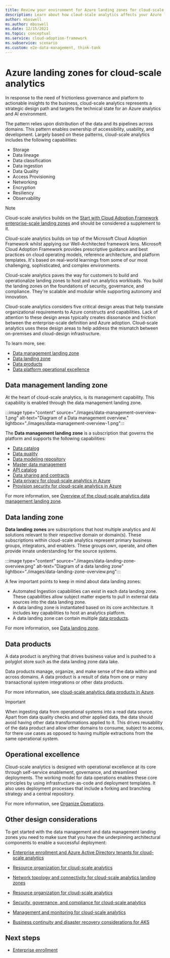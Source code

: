 ```yaml
---
title: Review your environment for Azure landing zones for cloud-scale analytics
description: Learn about how cloud-scale analytics affects your Azure landing zone design.
author: mboswell
ms.author: mboswell
ms.date: 12/15/2021
ms.topic: conceptual
ms.service: cloud-adoption-framework
ms.subservice: scenario
ms.custom: e2e-data-management, think-tank
---
```


# Azure landing zones for cloud-scale analytics

In response to the need of frictionless governance and platform to actionable insights to the business, cloud-scale analytics represents a strategic design path and targets the technical state for an Azure analytics and AI environment.

The pattern relies upon distribution of the data and its pipelines across domains. This pattern enables ownership of accessibility, usability, and development. Largely based on these patterns, cloud-scale analytics includes the following capabilities:

- Storage
- Data lineage
- Data classification
- Data ingestion
- Data Quality
- Access Provisioning
- Networking
- Encryption
- Resiliency
- Observability

> [!NOTE]
> Cloud-scale analytics builds on the [Start with Cloud Adoption Framework enterprise-scale landing zones](../../ready/enterprise-scale/index.md) and should be considered a supplement to it.

Cloud-scale analytics  builds on top of the Microsoft Cloud Adoption Framework whilst applying our Well-Architected framework lens. Microsoft Cloud Adoption Framework provides prescriptive guidance and best practices on cloud operating models, reference architecture, and platform templates. It's based on real-world learnings from some of our most challenging, sophisticated, and complex environments.

Cloud-scale analytics paves the way for customers to build and operationalize landing zones to host and run analytics workloads. You build the landing zones on the foundations of security, governance, and compliance. They're scalable and modular while supporting autonomy and innovation.

Cloud-scale analytics considers five critical design areas that help translate organizational requirements to Azure constructs and capabilities. Lack of attention to these design areas typically creates dissonance and friction between the enterprise-scale definition and Azure adoption. Cloud-scale analytics uses these design areas to help address the mismatch between on-premises and cloud-design infrastructure.

To learn more, see:

- [Data management landing zone](#data-management-landing-zone)
- [Data landing zone](#data-landing-zone)
- [Data products](#data-products)
- [Data platform operational excellence](#operational-excellence)

## Data management landing zone

At the heart of cloud-scale analytics, is its management capability. This capability is enabled through the data management landing zone.

:::image type="content" source="./images/data-management-overview-1.png" alt-text="Diagram of a Data management overview." lightbox="./images/data-management-overview-1.png":::

The **Data management landing zone** is a subscription that governs the platform and supports the following capabilities:

- [Data catalog](architectures/data-management-landing-zone.md#data-catalog)
- [Data quality](architectures/data-management-landing-zone.md#data-quality-management)
- [Data modeling repository](architectures/data-management-landing-zone.md#data-modeling-repository)
- [Master data management](architectures/data-management-landing-zone.md#master-data-management)
- [API catalog](architectures/data-management-landing-zone.md#api-catalog)
- [Data sharing and contracts](../cloud-scale-analytics/govern-data-quality.md)
- [Data privacy for cloud-scale analytics in Azure](secure-data-privacy.md)
- [Provision security for cloud-scale analytics in Azure](security-provisioning.md)

For more information, see [Overview of the cloud-scale analytics data management landing zone](architectures/data-management-landing-zone.md).

## Data landing zone

**Data landing zones** are subscriptions that host multiple analytics and AI solutions relevant to their respective domain or domain(s). These subscriptions within cloud-scale analytics represent primary business groups, integrators, and enablers. These groups own, operate, and often provide innate understanding for the source systems.

:::image type="content" source="./images/data-landing-zone-overview.png" alt-text="Diagram of a data landing zone" lightbox="./images/data-landing-zone-overview.png":::

A few important points to keep in mind about data landing zones:

- Automated Ingestion capabilities can exist in each data landing zone. These capabilities allow subject matter experts to pull in external data sources into the data landing zone.
- A data landing zone is instantiated based on its core architecture. It includes key capabilities to host an analytics platform.
- A data landing zone can contain multiple [data products](#data-products).

For more information, see [Data landing zone](architectures/data-landing-zone.md).

## Data products

A data product is anything that drives business value and is pushed to a polyglot store such as the data landing zone data lake.

Data products manage, organize, and make sense of the data within and across domains. A data product is a result of data from one or many transactional system integrations or other data products.

For more information, see [cloud-scale analytics data products in Azure](architectures/data-landing-zone-data-products.md).

> [!IMPORTANT]
> When ingesting data from operational systems into a read data source. Apart from data quality checks and other applied data, the data should avoid having other data transformations applied to it. This drives reusability of the data product and allow other domains to consume, subject to access, for there use cases as opposed to having multiple extractions from the same operational system.

## Operational excellence

Cloud-scale analytics is designed with operational excellence at its core through self-service enablement, governance, and streamlined deployments. The working model for data operations enables these core principles by using infrastructure-as-code and deployment templates. It also uses deployment processes that include a forking and branching strategy and a central repository.

For more information, see [Organize Operations](organize.md).

## Other design considerations

To get started with the data management and data management landing zones you need to make sure that you have the underpinning architectural components to enable a successful deployment:

- [Enterprise enrollment and Azure Active Directory tenants for cloud-scale analytics](eslz-enterprise-enrollment-and-azure-ad-tenants.md)

- [Resource organization for cloud-scale analytics](eslz-resource-organization.md)

- [Network topology and connectivity for cloud-scale analytics landing zones](eslz-network-topology-and-connectivity.md)

- [Resource organization for cloud-scale analytics](eslz-resource-organization.md)

- [Security, governance, and compliance for cloud-scale analytics](eslz-security-governance-and-compliance.md)

- [Management and monitoring for cloud-scale analytics](eslz-management-and-monitoring.md)

- [Business continuity and disaster recovery considerations for AKS](../app-platform/aks/management.md)

## Next steps

- [Enterprise enrollment](eslz-enterprise-enrollment-and-azure-ad-tenants.md)

